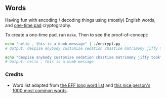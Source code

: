 ## Words

Having fun with encoding / decoding things using (mostly) English words, and [one-time pad][3] cryptography.

To create a one-time pad, run `make`. Then to see the proof-of-concept:

```bash
echo "hello , this is a dumb message" | ./encrypt.py
# Output: despise anybody customize sedation chastise matrimony jiffy took

echo "despise anybody customize sedation chastise matrimony jiffy took" | ./decrypt.py
# Output: hello , this is a dumb message
```

### Credits

* Word list adapted from [the EFF long word list][1] and [this nice person's 1000 most common words][2].

[1]: https://www.eff.org/deeplinks/2016/07/new-wordlists-random-passphrases
[2]: https://gist.github.com/deekayen/4148741
[3]: https://en.wikipedia.org/wiki/One-time_pad
